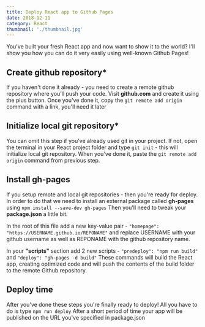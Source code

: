 ```yaml
---
title: Deploy React app to Github Pages
date: 2018-12-11
category: React
thumbnail: './thumbnail.jpg'
---
```


You've built your fresh React app and now want to show it to the world? I'll show you how you can do it very easily using well-known Github Pages!

## Create github repository*

If you haven't done it already - you need to create a remote github repository where you'll push your code. Visit **github.com** and create it using the plus button. Once you've done it, copy the ```git remote add origin``` command with a link, you'll need it later

## Initialize local git repository*

You can omit this step if you've already used git in your project. If not, open the terminal in your React project folder and type ```git init``` - this will initialize local git repository. When you've done it, paste the ```git remote add origin``` command from previous step.

## Install gh-pages

If you setup remote and local git repositories - then you're ready for deploy. In order to do that we need to install an external package called **gh-pages** using ```npm install --save-dev gh-pages``` Then you'll need to tweak your **package.json** a little bit.

In the root of this file add a new key-value pair - ```"homepage": "https://USERNAME.github.io/REPONAME"``` and replace USERNAME with your github username as well as REPONAME with the github repository name.

In your **"scripts"** section add 2 new scripts - ```"predeploy": "npm run build"``` and ```"deploy": "gh-pages -d build"``` These commands will build the React app, creating optimized code and will push the contents of the build folder to the remote Github repository.

## Deploy time

After you've done these steps you're finally ready to deploy! All you have to do is type ```npm run deploy``` After a short period of time your app will be published on the URL you've specified in package.json